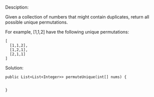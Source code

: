 Desciption:

Given a collection of numbers that might contain duplicates, return all possible unique permutations.

For example,
[1,1,2] have the following unique permutations:

```
[
  [1,1,2],
  [1,2,1],
  [2,1,1]
]

```

Solution:

```
public List<List<Integer>> permuteUnique(int[] nums) {
 
        
}
```